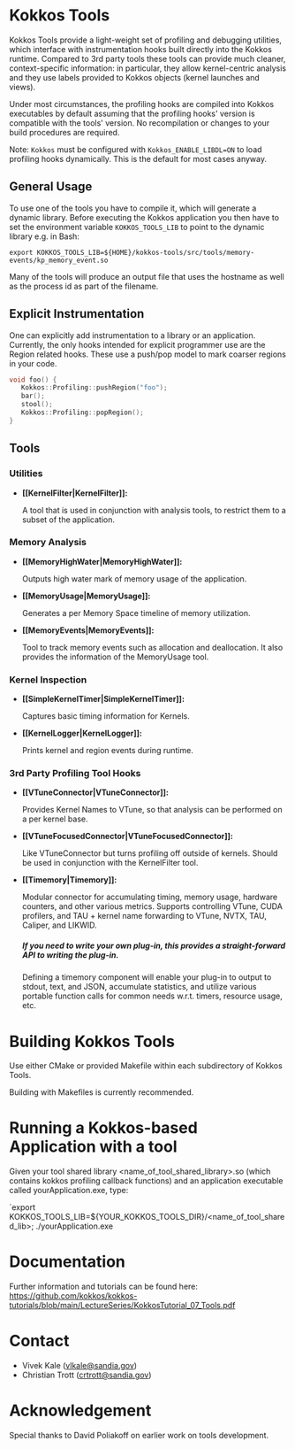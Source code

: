 

# Kokkos Tools

Kokkos Tools provide a light-weight set of profiling and debugging utilities, which interface with instrumentation hooks built directly into the Kokkos runtime. Compared to 3rd party tools these tools can provide much cleaner, context-specific information: in particular, they allow kernel-centric analysis and they use labels provided to Kokkos objects (kernel launches and views).

Under most circumstances, the profiling hooks are compiled into Kokkos executables by default assuming that the profiling hooks' version is compatible with the tools' version. No recompilation or changes to your build procedures are required.

Note: `Kokkos` must be configured with `Kokkos_ENABLE_LIBDL=ON` to load profiling hooks dynamically. This is the default for most cases anyway.

## General Usage

 To use one of the tools you have to compile it, which will generate a dynamic library. Before executing the Kokkos application you then have to set the environment variable `KOKKOS_TOOLS_LIB` to point to the dynamic library e.g. in Bash:
```
export KOKKOS_TOOLS_LIB=${HOME}/kokkos-tools/src/tools/memory-events/kp_memory_event.so
```

Many of the tools will produce an output file that uses the hostname as well as the process id as part of the filename. 

## Explicit Instrumentation

One can explicitly add instrumentation to a library or an application. Currently, the only hooks intended for explicit programmer use are the Region related hooks. These use a push/pop model to mark coarser regions in your code.

```c++
void foo() {
   Kokkos::Profiling::pushRegion("foo");
   bar();
   stool();
   Kokkos::Profiling::popRegion();
}
```

## Tools

### Utilities

+ **[[KernelFilter|KernelFilter]]:**

   A tool that is used in conjunction with analysis tools, to restrict them to a subset of the application.

### Memory Analysis
+ **[[MemoryHighWater|MemoryHighWater]]:**

    Outputs high water mark of memory usage of the application.

+ **[[MemoryUsage|MemoryUsage]]:**

    Generates a per Memory Space timeline of memory utilization. 

+ **[[MemoryEvents|MemoryEvents]]:** 

    Tool to track memory events such as allocation and deallocation. It also provides the information of the MemoryUsage tool.

### Kernel Inspection
+ **[[SimpleKernelTimer|SimpleKernelTimer]]:**

    Captures basic timing information for Kernels.

+ **[[KernelLogger|KernelLogger]]:**

    Prints kernel and region events during runtime.

### 3rd Party Profiling Tool Hooks
+ **[[VTuneConnector|VTuneConnector]]:**
    
    Provides Kernel Names to VTune, so that analysis can be performed on a per kernel base.

+ **[[VTuneFocusedConnector|VTuneFocusedConnector]]:**
    
    Like VTuneConnector but turns profiling off outside of kernels. Should be used in conjunction with the KernelFilter tool. 

+ **[[Timemory|Timemory]]:**

    Modular connector for accumulating timing, memory usage, hardware counters, and other various metrics.
    Supports controlling VTune, CUDA profilers, and TAU + kernel name forwarding to VTune, NVTX, TAU,
    Caliper, and LIKWID.

    #####  If you need to write your own plug-in, this provides a straight-forward API to writing the plug-in.

    Defining a timemory component will enable your plug-in to output to stdout, text, and JSON, 
    accumulate statistics, and utilize various portable function calls for common needs w.r.t. timers,
    resource usage, etc. 


# Building Kokkos Tools

Use either CMake or provided Makefile within each subdirectory of Kokkos Tools.

Building with Makefiles is currently recommended. 

# Running a Kokkos-based Application with a tool

Given your tool shared library <name_of_tool_shared_library>.so (which contains kokkos profiling callback functions) and an application executable called yourApplication.exe, type: 

`export KOKKOS_TOOLS_LIB=${YOUR_KOKKOS_TOOLS_DIR}/<name_of_tool_shared_lib>; ./yourApplication.exe 

# Documentation

Further information and tutorials can be found here: https://github.com/kokkos/kokkos-tutorials/blob/main/LectureSeries/KokkosTutorial_07_Tools.pdf


# Contact 

* Vivek Kale (vlkale@sandia.gov)
* Christian Trott (crtrott@sandia.gov)

# Acknowledgement

Special thanks to David Poliakoff on earlier work on tools development.
